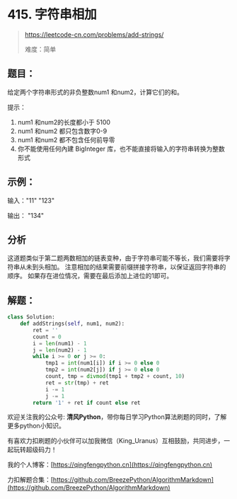 # 415. 字符串相加
> https://leetcode-cn.com/problems/add-strings/
> 
> 难度：简单

## 题目：

给定两个字符串形式的非负整数num1 和num2，计算它们的和。

提示：

1. num1 和num2的长度都小于 5100
2. num1 和num2 都只包含数字0-9
3. num1 和num2 都不包含任何前导零
4. 你不能使用任何內建 BigInteger 库，也不能直接将输入的字符串转换为整数形式

## 示例：

输入："11" "123"

输出： "134"


## 分析

这道题类似于第二题两数相加的链表变种，由于字符串可能不等长，我们需要将字符串从未到头相加。
注意相加的结果需要前缀拼接字符串，以保证返回字符串的顺序。
如果存在进位情况，需要在最后添加上进位的1即可。

## 解题：

```python
class Solution:
    def addStrings(self, num1, num2):
        ret = ''
        count = 0
        i = len(num1) - 1
        j = len(num2) - 1
        while i >= 0 or j >= 0:
            tmp1 = int(num1[i]) if i >= 0 else 0
            tmp2 = int(num2[j]) if j >= 0 else 0
            count, tmp = divmod(tmp1 + tmp2 + count, 10)
            ret = str(tmp) + ret
            i -= 1
            j -= 1
        return '1' + ret if count else ret
```

欢迎关注我的公众号: **清风Python**，带你每日学习Python算法刷题的同时，了解更多python小知识。

有喜欢力扣刷题的小伙伴可以加我微信（King_Uranus）互相鼓励，共同进步，一起玩转超级码力！

我的个人博客：[https://qingfengpython.cn](https://qingfengpython.cn)

力扣解题合集：[https://github.com/BreezePython/AlgorithmMarkdown](https://github.com/BreezePython/AlgorithmMarkdown)
